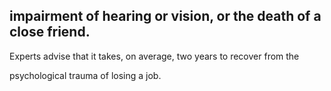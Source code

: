 ## impairment of hearing or vision, or the death of a close friend.

Experts advise that it takes, on average, two years to recover from the

psychological trauma of losing a job.